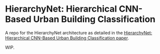 # HierarchyNet: Hierarchical CNN-Based Urban Building Classification

A repo for the HierarchyNet architecture as detailed in the [HierarchyNet: Hierarchical CNN-Based Urban Building Classification paper](https://www.mdpi.com/2072-4292/12/22/3794).

WIP.
